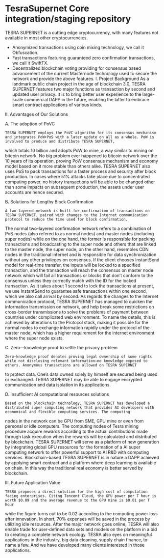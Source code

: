 # TesraSupernet Core integration/staging repository
TESRA SUPERNET is a cutting edge cryptocurrency, with many features not available in most other cryptocurrencies.
- Anonymized transactions using coin mixing technology, we call it Obfuscation.
- Fast transactions featuring guaranteed zero confirmation transactions, we call it SwiftTX.
- Decentralized blockchain voting providing for consensus based advancement of the current Masternode technology used to secure the network and provide the above features.
I. Project Background
    As a landmark public chain project in the age of blockchain 3.0, TESRA SUPERNET features two major functions as transaction by second and updated user privacy. 
It is to bring better user experience to the large-scale commercial DAPP in the future, enabling the latter to embrace smart contract applications of various kinds.

II. Advantages of Our Solutions

A. The adoption of PoVC

    TESRA SUPERNET employs the PoVC algorithm for its consensus mechanism and integrates PoW+PoS with a later update on all as a whole. PoW is involved to produce and distribute TESRA SUPERNET,
which totals 10 billion and adopts PoW to mine, a way similar to mining on bitcoin network. No big problem ever happened to bitcoin network over the 10 years of its operation, 
proving PoW consensus mechanism and economy model based on it more stable than others alike.
TESRA SUPERNET also uses PoS to pack transactions for a faster process and security after block production. In cases where 51% attacks take place due to concentrated computing power, 
no history transactions will be able to be changed other than some impacts on subsequent production, the assets under user accounts are hence secured.

B. Solutions for Lengthy Block Confirmation

    A two-layered network is built for confirmation of transactions on TESRA SUPERNET, paired with changes to the Internet communication protocol to reduce the time used for block confirmation.
The normal two-layered confirmation network refers to a combination of PoS nodes (also refered to as normal nodes) and master nodes (including super nodes) while on the one hand, the former 
is responsible for packing transactions and broadcasting to the super node and others that are linked to the master node, the super node, on the other hand, resembles CDN nodes in the 
traditional internet and is responsible for data synchronization without any other privileges on consensus. If the client chooses InstantSend model for real-time transfer, the inputs will
be locked to a specified transaction, and the transaction will reach the consensus on master node network which will fail all transactions or blocks that don’t conform to the consensus unless
they correctly match with the ID for the locked transaction. As it takes about 1 second to lock the transactions at present, we use InstantSend to guarantee safe transactions within one second,
which we also call arrival by second.
    As regards the changes to the Internet communication protocol, TESRA SUPERNET has managed to quicken the information transmission on network, and help break some restrictions on cross-border 
transmissions to solve the problems of payment between countries under complicated web environment. To name the details, this is achieved by alterations to the Protocol stack, making it 
possible for the normal nodes to exchange information rapidly under the protocol of the master node, which has a higher requirement for the internet environment where the super node exists.

C. Zero—knowledge proof to settle the privacy problem

    Zero—knowledge proof denotes proving legal ownership of some rights while not disclosing relevant information—no knowledge exposed to others. Anonymous transactions are allowed on TESRA SUPERNET 
to protect data. One’s data owned solely by himself are secured being used or exchanged. TESRA SUPERNET may be able to engage encrypted communication and data isolation in its applications.

D. Insufficient AI computational resources solutions

    Based on the blockchain technology, TESRA SUPERNET has developed a distributed super computing network that provides AI developers with economical and flexible computing services. The computing 
nodes in the network can be GPU from SME, GPU mine or even from personal or idle computers. The computing nodes of Tesra mining procedure acquire rewards according to the actual contributions made 
through task execution when the rewards will be calculated and distributed by blockchain.
    TESRA SUPERNET will serve as a platform of new generation by integrating global GPU resources for the formation of a AI super computing network to offer powerful support to AI R&D with computing services.
Blockchain-based TESRA SUPERNET is in nature a DAPP achieved by applying smart contract and a platform where deep learning is available on chain. In this way the traditional real economy is better served by blockchain.

III. Future Application Value 

    TESRA proposes a direct solution for the high cost of computation facing enterprises. Citing Tencent Cloud, the GPU power per T hour is worth $0.09 and the average revenue to the GPU mine is $0.01 per T hour 
while the figure turns out to be 0.02 according to the computing power loss after innovation. In short, 70% expenses will be saved in the process by utilizing idle resources.
    After the major network goes online, TESRA will also enable trade for user-defined data sets and models on the platform in a bid to creating a complete network ecology.
    TESRA also eyes on meaningful applications in the industry, big data cleaning, supply chain finance, to name a few. And we have developed many clients interested in those applications.

